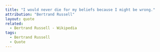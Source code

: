 ```yaml
---
title: "I would never die for my beliefs because I might be wrong."
attribution: "Bertrand Russell"
layout: quote
related:
  - Bertrand Russell - Wikipedia
tags:
  - Bertrand Russell
  - Quote
---
```

